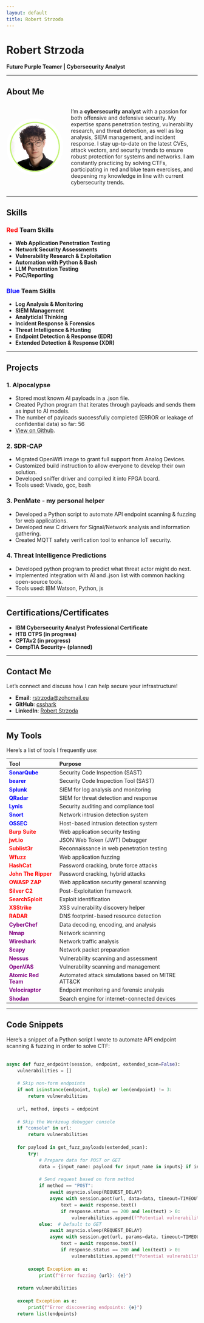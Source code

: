 ```yaml
---
layout: default
title: Robert Strzoda
---
```


# Robert Strzoda

<b>Future Purple Teamer | Cybersecurity Analyst</b>

---

## About Me

<div style="display: flex; align-items: center;">
  <img src="img.png" alt="Robert Strzoda" style="float: left; margin-right: 20px; height: 150px; width: 150px; border-radius: 50%;" />
  <div>
    <p>I’m a <strong>cybersecurity analyst</strong> with a passion for both offensive and defensive security. My expertise spans penetration testing, vulnerability research, and threat detection, as well as log analysis, SIEM management, and incident response. I stay up-to-date on the latest CVEs, attack vectors, and security trends to ensure robust protection for systems and networks. I am constantly practicing by solving CTFs, participating in red and blue team exercises, and deepening my knowledge in line with current cybersecurity trends.</p>
  </div>
</div>

---

## Skills

### **<span style="color: red;">Red</span> Team Skills**
- **Web Application Penetration Testing**
- **Network Security Assessments**
- **Vulnerability Research & Exploitation**
- **Automation with Python & Bash**
- **LLM Penetration Testing**
- **PoC/Reporting**

### **<span style="color: blue;">Blue</span> Team Skills**
- **Log Analysis & Monitoring**
- **SIEM Management**
- **Analyticlal Thinking**
- **Incident Response & Forensics**
- **Threat Intelligence & Hunting**
- **Endpoint Detection & Response (EDR)**
- **Extended Detection & Response (XDR)**

---

## Projects

### 1. **AIpocalypse**
   - Stored most known AI payloads in a .json file.
   - Created Python program that iterates through payloads and sends them as input to AI models.
   - The number of payloads successfully completed (ERROR or leakage of confidential data) so far: 56
   - [View on Github](https://github.com/csshark/AIpocalypse).

### 2. **SDR-CAP**
   - Migrated OpenWifi image to grant full support from Analog Devices.
   - Customized build instruction to allow everyone to develop their own solution.
   - Developed sniffer driver and compiled it into FPGA board.
   - Tools used: Vivado, gcc, bash

### 3. **PenMate - my personal helper**
   - Developed a Python script to automate API endpoint scanning & fuzzing for web applications.
   - Developed new C drivers for Signal/Network analysis and information gathering.
   - Created MQTT safety verification tool to enhance IoT security.

### 4. **Threat Intelligence Predictions**
   - Developed python program to predict what threat actor might do next.
   - Implemented integration with AI and .json list with common hacking open-source tools.
   - Tools used: IBM Watson, Python, js

---

## Certifications/Certificates

- **IBM Cybersecurity Analyst Professional Certificate**
- **HTB CTPS (in progress)**
- **CPTAv2 (in progress)**
- **CompTIA Security+ (planned)**

---

## Contact Me

Let’s connect and discuss how I can help secure your infrastructure!

- **Email**: [rstrzoda@zohomail.eu](mailto:rstrzoda@zohomail.eu)
- **GitHub**: [csshark](https://github.com/csshark)
- **LinkedIn**: [Robert Strzoda](https://www.linkedin.com/in/robertstrzoda)

---

## My Tools

Here’s a list of tools I frequently use:

| **Tool**           | **Purpose**                          |
|:-------------------|:-------------------------------------|
| **<span style="color: blue;">SonarQube</span>** | Security Code Inspection (SAST) |
| **<span style="color: blue;">bearer</span>** | Security Code Inspection Tool (SAST) |
| **<span style="color: blue;">Splunk</span>** | SIEM for log analysis and monitoring |
| **<span style="color: blue;">QRadar</span>** | SIEM for threat detection and response |
| **<span style="color: blue;">Lynis</span>** | Security auditing and compliance tool |
| **<span style="color: blue;">Snort</span>** | Network intrusion detection system   |
| **<span style="color: blue;">OSSEC</span>** | Host-based intrusion detection system |
| **<span style="color: red;">Burp Suite</span>** | Web application security testing     |
| **<span style="color: red;">jwt.io</span>** | JSON Web Token (JWT) Debugger        |
| **<span style="color: red;">Sublist3r</span>** | Reconnaissance in web penetration testing |
| **<span style="color: red;">Wfuzz</span>** | Web application fuzzing              |
| **<span style="color: red;">HashCat</span>** | Password cracking, brute force attacks |
| **<span style="color: red;">John The Ripper</span>** | Password cracking, hybrid attacks    |
| **<span style="color: red;">OWASP ZAP</span>** | Web application security general scanning |
| **<span style="color: red;">Silver C2</span>** | Post-Exploitation framework          |
| **<span style="color: red;">SearchSploit</span>** | Exploit identification                |
| **<span style="color: red;">XSStrike</span>** | XSS vulnerability discovery helper   |
| **<span style="color: red;">RADAR</span>** | DNS footprint-based resource detection |
| **<span style="color: purple;">CyberChef</span>** | Data decoding, encoding, and analysis |
| **<span style="color: purple;">Nmap</span>** | Network scanning                     |
| **<span style="color: purple;">Wireshark</span>** | Network traffic analysis             |
| **<span style="color: purple;">Scapy</span>** | Network packet preparation           |
| **<span style="color: purple;">Nessus</span>** | Vulnerability scanning and assessment |
| **<span style="color: purple;">OpenVAS</span>** | Vulnerability scanning and management |
| **<span style="color: purple;">Atomic Red Team</span>** | Automated attack simulations based on MITRE ATT&CK |
| **<span style="color: purple;">Velociraptor</span>** | Endpoint monitoring and forensic analysis |
| **<span style="color: purple;">Shodan</span>** | Search engine for internet-connected devices |

---

## Code Snippets

Here’s a snippet of a Python script I wrote to automate API endpoint scanning & fuzzing in order to solve CTF:

```python

async def fuzz_endpoint(session, endpoint, extended_scan=False):
    vulnerabilities = []

    # Skip non-form endpoints
    if not isinstance(endpoint, tuple) or len(endpoint) != 3:
        return vulnerabilities

    url, method, inputs = endpoint

    # Skip the Werkzeug debugger console
    if "console" in url:
        return vulnerabilities

    for payload in get_fuzz_payloads(extended_scan):
        try:
            # Prepare data for POST or GET
            data = {input_name: payload for input_name in inputs} if inputs else {"input": payload}

            # Send request based on form method
            if method == "POST":
                await asyncio.sleep(REQUEST_DELAY)
                async with session.post(url, data=data, timeout=TIMEOUT) as response:
                    text = await response.text()
                    if response.status == 200 and len(text) > 0:
                        vulnerabilities.append(f"Potential vulnerability at {url} with payload: {payload}")
            else:  # Default to GET
                await asyncio.sleep(REQUEST_DELAY)
                async with session.get(url, params=data, timeout=TIMEOUT) as response:
                    text = await response.text()
                    if response.status == 200 and len(text) > 0:
                        vulnerabilities.append(f"Potential vulnerability at {url} with payload: {payload}")

        except Exception as e:
            print(f"Error fuzzing {url}: {e}")

    return vulnerabilities

    except Exception as e:
        print(f"Error discovering endpoints: {e}")
    return list(endpoints)
```
